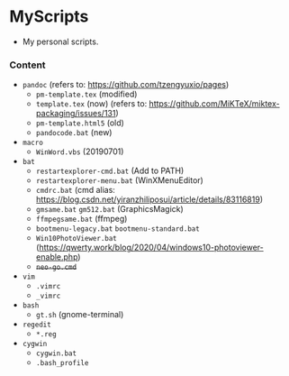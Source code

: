 # MyScripts

+ My personal scripts.

### Content

+ `pandoc` (refers to: https://github.com/tzengyuxio/pages)
    + `pm-template.tex` (modified)
    + `template.tex` (now) (refers to: https://github.com/MiKTeX/miktex-packaging/issues/131)
    + `pm-template.html5` (old)
    + `pandocode.bat` (new)
+ `macro`
    + `WinWord.vbs` (20190701)
+ `bat`
    + `restartexplorer-cmd.bat` (Add to PATH)
    + `restartexplorer-menu.bat` (WinXMenuEditor)
    + `cmdrc.bat` (cmd alias: https://blog.csdn.net/yiranzhiliposui/article/details/83116819)
    + `gmsame.bat` `gm512.bat` (GraphicsMagick)
    + `ffmpegsame.bat` (ffmpeg)
    + `bootmenu-legacy.bat` `bootmenu-standard.bat`
    + `Win10PhotoViewer.bat` (https://qwerty.work/blog/2020/04/windows10-photoviewer-enable.php)
    + ~~`neo-go.cmd`~~
+ `vim`
    + `.vimrc`
    + `_vimrc`
+ `bash`
    + `gt.sh` (gnome-terminal)
+ `regedit`
    + `*.reg`
+ `cygwin`
    + `cygwin.bat`
    + `.bash_profile`
